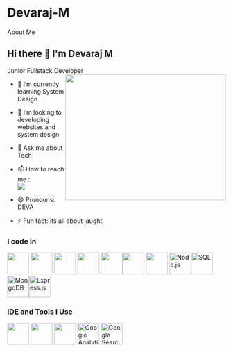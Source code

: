 # Devaraj-M
About Me
## Hi there 👋 I'm Devaraj M

Junior Fullstack Developer
<img align="right" width="370" height="290" src="https://i.pinimg.com/originals/47/f0/34/47f0342cec72b800463bf003eac1257e.gif">
                                                
- 🌱 I’m currently learning System Design
- 👯 I’m looking to developing websites and system design

- 💬 Ask me about Tech
- 📫 How to reach me :
<br />  [<img src="https://img.shields.io/badge/LinkedIn-0077B5?style=for-the-badge&logo=linkedin&logoColor=white" />](https://www.linkedin.com/in/devaraj-m-b2b78221b?utm_source=share&utm_campaign=share_via&utm_content=profile&utm_medium=android_app)

- 😄 Pronouns: DEVA
- ⚡ Fun fact: its all about laught.

### I code in
<img height="50" width="50" src="https://img.icons8.com/color/48/000000/c-programming.png" /> <img height="50" width="50" src="https://img.icons8.com/color/48/000000/c-plus-plus-logo.png" />  <img height="50" width="50" src="https://img.icons8.com/color/48/000000/html-5.png" /> <img height="50" width="50" src="https://img.icons8.com/color/48/000000/css3.png" /> 
<img height="50" width="50" src="https://img.icons8.com/color/48/000000/javascript.png"/><img height="50" width="50" src="https://img.icons8.com/fluent/48/000000/arduino.png"/> <img height="50" width="50" src="https://img.icons8.com/color/48/000000/react-native.png"/> <img height="50" width="50" src="https://img.icons8.com/color/48/000000/nodejs.png" alt="Node.js"/><img height="50" width="50" src="https://img.icons8.com/external-soft-fill-juicy-fish/50/000000/external-sql-coding-and-development-soft-fill-soft-fill-juicy-fish.png" alt="SQL"/><img height="50" width="50" src="https://img.icons8.com/color/48/000000/mongodb.png" alt="MongoDB"/><img height="50" width="50" src="https://img.icons8.com/ios-filled/50/000000/express-js.png" alt="Express.js"/>







### IDE and Tools I Use
<img height="50" width="50" src="https://img.icons8.com/color/48/000000/visual-studio-code-2019.png"/> <img height="50" width="50" src="https://img.icons8.com/color/50/000000/git.png"/>  <img height="50" src="https://img.shields.io/badge/Netlify-00C7B7?style=for-the-badge&logo=netlify&logoColor=white"/> 
<img height="50" width="50" src="https://img.icons8.com/color/48/000000/google-analytics.png" alt="Google Analytics"/>
<img height="50" width="50" src="https://img.icons8.com/color/48/000000/google-web-console.png" alt="Google Search Console"/>



